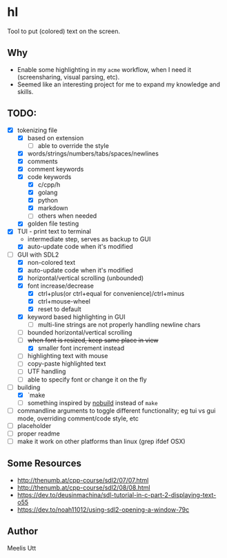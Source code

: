 # hl


Tool to put (colored) text on the screen.

## Why

* Enable some highlighting in my `acme` workflow, when I need it (screensharing, visual parsing, etc).
* Seemed like an interesting project for me to expand my knowledge and skills.

## TODO:

- [x] tokenizing file
	- [x] based on extension
		- [ ] able to override the style
	- [x] words/strings/numbers/tabs/spaces/newlines
	- [x] comments
	- [x] comment keywords
	- [x] code keywords
		- [x] c/cpp/h
		- [x] golang
		- [x] python
		- [x] markdown
		- [ ] others when needed
	- [x] golden file testing
- [x] TUI - print text to terminal
	- intermediate step, serves as backup to GUI
	- [x] auto-update code when it's modified
- [ ] GUI with SDL2
	- [x] non-colored text
	- [x] auto-update code when it's modified
	- [x] horizontal/vertical scrolling (unbounded)
	- [x] font increase/decrease
		- [x] ctrl+plus(or ctrl+equal for convenience)/ctrl+minus
		- [x] ctrl+mouse-wheel
		- [x] reset to default
	- [x] keyword based highlighting in GUI
		- [ ] multi-line strings are not properly handling newline chars
	- [ ] bounded horizontal/vertical scrolling
	- [ ] ~~when font is resized, keep same place in view~~
		- [x] smaller font increment instead
	- [ ] highlighting text with mouse
	- [ ] copy-paste highlighted text
	- [ ] UTF handling
	- [ ] able to specify font or change it on the fly
- [ ] building
	- [x] `make
	- [ ] something inspired by [nobuild](https://github.com/tsoding/nob.h) instead of `make`
- [ ] commandline arguments to toggle different functionality; eg tui vs gui mode, overriding comment/code style, etc
- [ ] placeholder
- [ ] proper readme
- [ ] make it work on other platforms than linux (grep ifdef OSX)

## Some Resources

- http://thenumb.at/cpp-course/sdl2/07/07.html
- http://thenumb.at/cpp-course/sdl2/08/08.html
- https://dev.to/deusinmachina/sdl-tutorial-in-c-part-2-displaying-text-o55
- https://dev.to/noah11012/using-sdl2-opening-a-window-79c


## Author

Meelis Utt